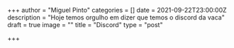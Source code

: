 +++
author = "Miguel Pinto"
categories = []
date = 2021-09-22T23:00:00Z
description = "Hoje temos orgulho em dizer que temos o discord da vaca"
draft = true
image = ""
title = "Discord"
type = "post"

+++
